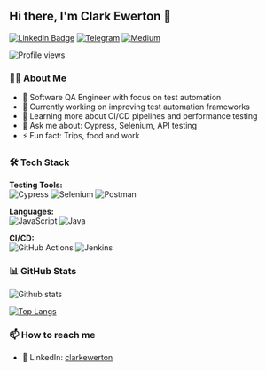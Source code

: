## Hi there, I'm Clark Ewerton 👋
[![Linkedin Badge](https://img.shields.io/badge/-Connect-blue?style=for-the-badge&logo=Linkedin&logoColor=white&link=https://www.linkedin.com/in/clarkewerton/)](https://www.linkedin.com/in/clarkewerton/)
[![Telegram](https://img.shields.io/badge/Telegram-2CA5E0?style=for-the-badge&logo=telegram&logoColor=white)](https://t.me/clarkewerton)
[![Medium](https://img.shields.io/badge/Medium-12100E?style=for-the-badge&logo=medium&logoColor=white)](https://medium.com/@clarkewertonSilva)

![Profile views](https://komarev.com/ghpvc/?username=clark-ewerton&style=for-the-badge&color=blue)

### 👨‍💻 About Me

* 🧪 Software QA Engineer with focus on test automation
* 🔭 Currently working on improving test automation frameworks
* 🌱 Learning more about CI/CD pipelines and performance testing
* 💬 Ask me about: Cypress, Selenium, API testing
* ⚡ Fun fact: Trips, food and work

### 🛠 Tech Stack

**Testing Tools:**  
![Cypress](https://img.shields.io/badge/Cypress-17202C?style=flat&logo=cypress&logoColor=white)
![Selenium](https://img.shields.io/badge/Selenium-43B02A?style=flat&logo=selenium&logoColor=white)
![Postman](https://img.shields.io/badge/Postman-FF6C37?style=flat&logo=postman&logoColor=white)

**Languages:**  
![JavaScript](https://img.shields.io/badge/JavaScript-F7DF1E?style=flat&logo=javascript&logoColor=black)
![Java](https://img.shields.io/badge/Java-007396?style=flat&logo=java&logoColor=white)

**CI/CD:**  
![GitHub Actions](https://img.shields.io/badge/GitHub_Actions-2088FF?style=flat&logo=github-actions&logoColor=white)
![Jenkins](https://img.shields.io/badge/Jenkins-D24939?style=flat&logo=jenkins&logoColor=white)

### 📊 GitHub Stats

![Github stats](https://github-readme-stats.vercel.app/api?username=clark-ewerton&show_icons=true&hide=["prs","issues"]&theme=radical)

[![Top Langs](https://github-readme-stats.vercel.app/api/top-langs/?username=clark-ewerton&layout=compact&theme=radical)](https://github.com/anuraghazra/github-readme-stats)

### 📫 How to reach me

- 💼 LinkedIn: [clarkewerton](https://www.linkedin.com/in/clarkewerton/)

